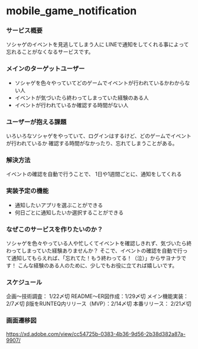 # mobile_game_notification

### サービス概要
ソシャゲのイベントを見逃してしまう人に
LINEで通知をしてくれる事によって
忘れることがなくなるサービスです。

### メインのターゲットユーザー
- ソシャゲを色々やっていてどのゲームでイベントが行われているかわからない人
- イベントが気づいたら終わってしまっていた経験のある人
- イベントが行われているか確認する時間がない人

### ユーザーが抱える課題
いろいろなソシャゲをやっていて、ログインはするけど、どのゲームでイベントが行われているか
確認する時間がなかったり、忘れてしまうことがある。

### 解決方法
イベントの確認を自動で行うことで、
1日や1週間ごとに、通知をしてくれる

### 実装予定の機能
- 通知したいアプリを選ぶことができる
- 何日ごとに通知したいか選択することができる

### なぜこのサービスを作りたいのか？
ソシャゲを色々やっている人や忙しくてイベントを確認しきれず、気づいたら終わってしまっていた経験ありませんか？
そこで、イベントの確認を自動で行って通知してもらえれば、「忘れてた！もう終わってる！（泣）」からサヨナラです！
こんな経験のある人のために、少しでもお役に立てれば嬉しいです。

### スケジュール
企画〜技術調査： 1/22〆切
README〜ER図作成：1/29〆切
メイン機能実装：2/7〆切
β版をRUNTEQ内リリース（MVP）：2/14〆切
本番リリース： 2/21〆切

### 画面遷移図
https://xd.adobe.com/view/cc54725b-0383-4b36-9d56-2b38d382a87a-9907/
